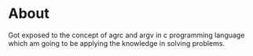 # About 

Got exposed to the concept of agrc and argv in c programming language which am going to be applying the knowledge in solving problems.
